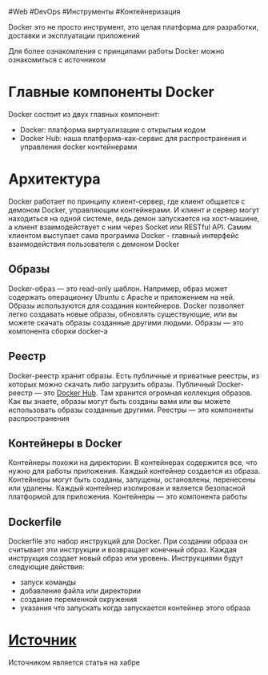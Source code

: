 #Web #DevOps  #Инструменты 
#Контейнеризация

Docker это не просто инструмент, это целая платформа для разработки, доставки и эксплуатации приложений

Для более ознакомления с принципами работы Docker можно ознакомиться с источником
# Главные компоненты Docker
Docker состоит из двух главных компонент:  

- Docker: платформа виртуализации с открытым кодом
- Docker Hub: наша платформа-как-сервис для распространения и управления docker контейнерами
# Архитектура
Docker работает по принципу клиент-сервер, где клиент общается с демоном Docker, управляющим контейнерами. И клиент и сервер могут находиться на одной системе, ведь демон запускается на хост-машине, а клиент взаимодействует с ним через Socket или RESTful API. Самим клиентом выступает сама программа Docker - главный интерфейс взаимодействия пользователя с демоном Docker
## Образы
Docker-образ — это read-only шаблон. Например, образ может содержать операционку Ubuntu c Apache и приложением на ней. Образы используются для создания контейнеров. Docker позволяет легко создавать новые образы, обновлять существующие, или вы можете скачать образы созданные другими людьми. Образы — это компонента сборки docker-а
## Реестр
Docker-реестр хранит образы. Есть публичные и приватные реестры, из которых можно скачать либо загрузить образы. Публичный Docker-реестр — это [Docker Hub](http://hub.docker.com/). Там хранится огромная коллекция образов. Как вы знаете, образы могут быть созданы вами или вы можете использовать образы созданные другими. Реестры — это компоненты распространения
## Контейнеры в Docker
Контейнеры похожи на директории. В контейнерах содержится все, что нужно для работы приложения. Каждый контейнер создается из образа. Контейнеры могут быть созданы, запущены, остановлены, перенесены или удалены. Каждый контейнер изолирован и является безопасной платформой для приложения. Контейнеры — это компонента работы
## Dockerfile
Dockerfile это набор инструкций для Docker. При создании образа он считывает эти инструкции и возвращает конечный образ. Каждая инструкция создает новый образ или уровень. Инструкциями будут следующие действия:
- запуск команды
- добавление файла или директории
- создание переменной окружения
- указания что запускать когда запускается контейнер этого образа
# [Источник](https://habr.com/ru/articles/253877/)
Источником является статья на хабре